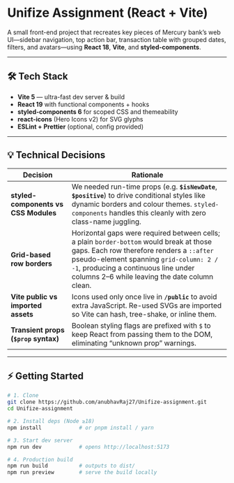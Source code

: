 # Unifize Assignment (React + Vite)
A small front-end project that recreates key pieces of Mercury bank’s web UI—sidebar navigation, top action bar, transaction table with grouped dates, filters, and avatars—using **React 18**, **Vite**, and **styled-components**.

---

## 🛠️ Tech Stack

* **Vite 5** — ultra-fast dev server & build
* **React 19** with functional components + hooks
* **styled-components 6** for scoped CSS and themeability
* **react-icons** (Hero Icons v2) for SVG glyphs
* **ESLint + Prettier** (optional, config provided)

---

## 💡 Technical Decisions

| Decision | Rationale |
|----------|-----------|
| **styled-components vs CSS Modules** | We needed run-time props (e.g. **`$isNewDate`**, **`$positive`**) to drive conditional styles like dynamic borders and colour themes. `styled-components` handles this cleanly with zero class-name juggling. |
| **Grid-based row borders** | Horizontal gaps were required between cells; a plain `border-bottom` would break at those gaps. Each row therefore renders a `::after` pseudo-element spanning `grid-column: 2 / -1`, producing a continuous line under columns 2–6 while leaving the date column clean. |
| **Vite public vs imported assets** | Icons used only once live in **`/public`** to avoid extra JavaScript. Re-used SVGs are imported so Vite can hash, tree-shake, or inline them. |
| **Transient props (`$prop` syntax)** | Boolean styling flags are prefixed with `$` to keep React from passing them to the DOM, eliminating “unknown prop” warnings. |


---

## ⚡ Getting Started

```bash
# 1. Clone
git clone https://github.com/anubhavRaj27/Unifize-assignment.git
cd Unifize-assignment

# 2. Install deps (Node ≥18)
npm install            # or pnpm install / yarn

# 3. Start dev server
npm run dev            # opens http://localhost:5173

# 4. Production build
npm run build          # outputs to dist/
npm run preview        # serve the build locally
